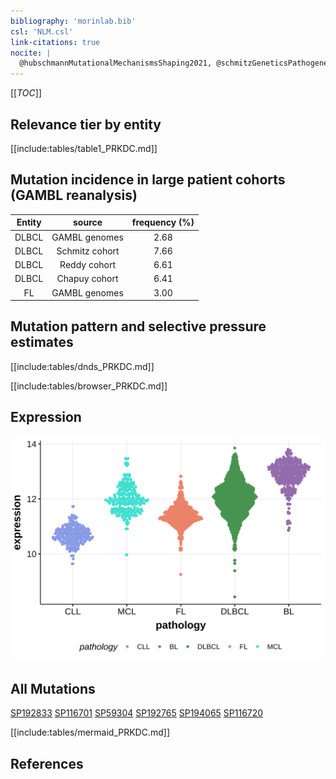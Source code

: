 ```yaml
---
bibliography: 'morinlab.bib'
csl: 'NLM.csl'
link-citations: true
nocite: |
  @hubschmannMutationalMechanismsShaping2021, @schmitzGeneticsPathogenesisDiffuse2018, 
---
```

[[_TOC_]]


## Relevance tier by entity

[[include:tables/table1_PRKDC.md]]

## Mutation incidence in large patient cohorts (GAMBL reanalysis)

|Entity|source        |frequency (%)|
|:------:|:--------------:|:-------------:|
|DLBCL |GAMBL genomes |2.68         |
|DLBCL |Schmitz cohort|7.66         |
|DLBCL |Reddy cohort  |6.61         |
|DLBCL |Chapuy cohort |6.41         |
|FL    |GAMBL genomes |3.00         |

## Mutation pattern and selective pressure estimates

[[include:tables/dnds_PRKDC.md]]




[[include:tables/browser_PRKDC.md]]

## Expression
![](images/gene_expression/PRKDC_by_pathology.svg)
<!-- ORIGIN: schmitzGeneticsPathogenesisDiffuse2018a -->
<!-- DLBCL: schmitzGeneticsPathogenesisDiffuse2018a -->
<!-- FL: hubschmannMutationalMechanismsShaping2021b -->

## All Mutations

[SP192833](https://www.bcgsc.ca/downloads/morinlab/GAMBL/MALY/SP192833.html)
[SP116701](https://www.bcgsc.ca/downloads/morinlab/GAMBL/MALY/SP116701.html)
[SP59304](https://www.bcgsc.ca/downloads/morinlab/GAMBL/MALY/SP59304.html)
[SP192765](https://www.bcgsc.ca/downloads/morinlab/GAMBL/MALY/SP192765.html)
[SP194065](https://www.bcgsc.ca/downloads/morinlab/GAMBL/MALY/SP194065.html)
[SP116720](https://www.bcgsc.ca/downloads/morinlab/GAMBL/MALY/SP116720.html)

[[include:tables/mermaid_PRKDC.md]]

## References
